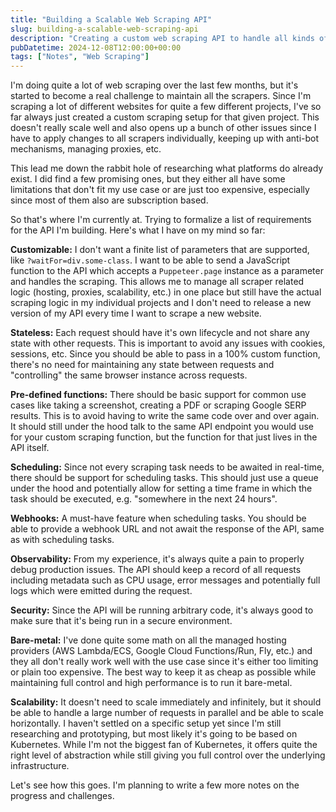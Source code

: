 ```yaml
---
title: "Building a Scalable Web Scraping API"
slug: building-a-scalable-web-scraping-api
description: "Creating a custom web scraping API to handle all kinds of scraping tasks."
pubDatetime: 2024-12-08T12:00:00+00:00
tags: ["Notes", "Web Scraping"]
---
```


I'm doing quite a lot of web scraping over the last few months, but it's started to become a real challenge to maintain all the scrapers. Since I'm scraping a lot of different websites for quite a few different projects, I've so far always just created a custom scraping setup for that given project. This doesn't really scale well and also opens up a bunch of other issues since I have to apply changes to all scrapers individually, keeping up with anti-bot mechanisms, managing proxies, etc.

This lead me down the rabbit hole of researching what platforms do already exist. I did find a few promising ones, but they either all have some limitations that don't fit my use case or are just too expensive, especially since most of them also are subscription based.

So that's where I'm currently at. Trying to formalize a list of requirements for the API I'm building. Here's what I have on my mind so far:

**Customizable:** I don't want a finite list of parameters that are supported, like `?waitFor=div.some-class`. I want to be able to send a JavaScript function to the API which accepts a `Puppeteer.page` instance as a parameter and handles the scraping. This allows me to manage all scraper related logic (hosting, proxies, scalability, etc.) in one place but still have the actual scraping logic in my individual projects and I don't need to release a new version of my API every time I want to scrape a new website.

**Stateless:** Each request should have it's own lifecycle and not share any state with other requests. This is important to avoid any issues with cookies, sessions, etc. Since you should be able to pass in a 100% custom function, there's no need for maintaining any state between requests and "controlling" the same browser instance across requests.

**Pre-defined functions:** There should be basic support for common use cases like taking a screenshot, creating a PDF or scraping Google SERP results. This is to avoid having to write the same code over and over again. It should still under the hood talk to the same API endpoint you would use for your custom scraping function, but the function for that just lives in the API itself.

**Scheduling:** Since not every scraping task needs to be awaited in real-time, there should be support for scheduling tasks. This should just use a queue under the hood and potentially allow for setting a time frame in which the task should be executed, e.g. "somewhere in the next 24 hours".

**Webhooks:** A must-have feature when scheduling tasks. You should be able to provide a webhook URL and not await the response of the API, same as with scheduling tasks.

**Observability:** From my experience, it's always quite a pain to properly debug production issues. The API should keep a record of all requests including metadata such as CPU usage, error messages and potentially full logs which were emitted during the request.

**Security:** Since the API will be running arbitrary code, it's always good to make sure that it's being run in a secure environment.

**Bare-metal:** I've done quite some math on all the managed hosting providers (AWS Lambda/ECS, Google Cloud Functions/Run, Fly, etc.) and they all don't really work well with the use case since it's either too limiting or plain too expensive. The best way to keep it as cheap as possible while maintaining full control and high performance is to run it bare-metal.

**Scalability:** It doesn't need to scale immediately and infinitely, but it should be able to handle a large number of requests in parallel and be able to scale horizontally. I haven't settled on a specific setup yet since I'm still researching and prototyping, but most likely it's going to be based on Kubernetes. While I'm not the biggest fan of Kubernetes, it offers quite the right level of abstraction while still giving you full control over the underlying infrastructure.

Let's see how this goes. I'm planning to write a few more notes on the progress and challenges.
